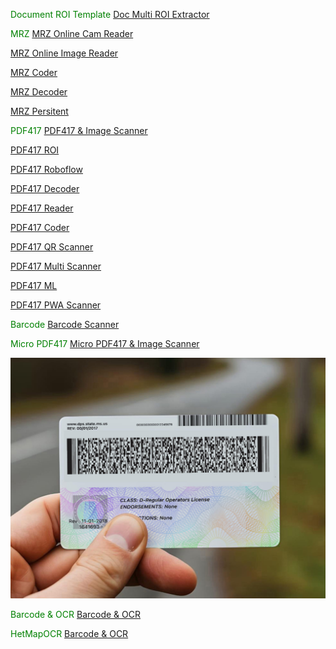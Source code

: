 <span style="color:green;">Document ROI Template</span> [Doc Multi ROI Extractor](https://ravendano014.github.io/mrz/DocTemplate.html)

<span style="color:green;">MRZ</span> [MRZ Online Cam Reader](https://ravendano014.github.io/mrz/)

[MRZ Online Image Reader](https://ravendano014.github.io/mrz/MRZFeed.html)

[MRZ Coder](https://ravendano014.github.io/mrz/MRZGen.html)

[MRZ Decoder](https://ravendano014.github.io/mrz/MRZReaderPaerser.html)

[MRZ Persitent](https://ravendano014.github.io/mrz/mrz.html)

<span style="color:green;">PDF417</span>  [PDF417 & Image Scanner](https://ravendano014.github.io/mrz/PDF417Scanner.html)

[PDF417 ROI](https://ravendano014.github.io/mrz/PDF417ROI.html)

[PDF417 Roboflow](https://ravendano014.github.io/mrz/PDF417Roboflow.html)

[PDF417 Decoder](https://ravendano014.github.io/mrz/PDF417Decoder.html)

[PDF417 Reader](https://ravendano014.github.io/mrz/PDF417Reader.html)

[PDF417 Coder](https://ravendano014.github.io/mrz/PDF417Coder.html)

[PDF417 QR Scanner](https://ravendano014.github.io/mrz/PDF417QR.html)

[PDF417 Multi Scanner](https://ravendano014.github.io/mrz/PDF417Multi.html)

[PDF417 ML](https://ravendano014.github.io/mrz/PDF417ML.html)

[PDF417 PWA Scanner](https://ravendano014.github.io/mrz/PDF417PWA.html)

<span style="color:green;">Barcode</span> [Barcode Scanner](https://ravendano014.github.io/mrz/Barcode.html)

<span style="color:green;">Micro PDF417</span>  [Micro PDF417 & Image Scanner](https://ravendano014.github.io/mrz/MicroPDF417Scanner.html)

![Sample PDF417](aamva-barcode-parser-tutorial-pdf417-example.jpg)

<span style="color:green;">Barcode & OCR</span> [Barcode & OCR](https://ravendano014.github.io/mrz/CAFOCR.html)

<span style="color:green;">HetMapOCR</span> [Barcode & OCR](https://ravendano014.github.io/mrz/DocHeatMap.html)




